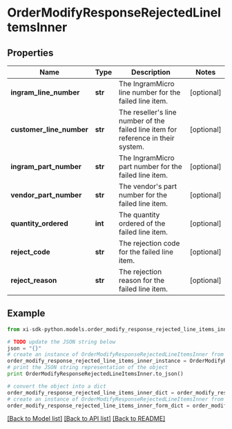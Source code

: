 # OrderModifyResponseRejectedLineItemsInner


## Properties

Name | Type | Description | Notes
------------ | ------------- | ------------- | -------------
**ingram_line_number** | **str** | The IngramMicro line number for the failed line item. | [optional] 
**customer_line_number** | **str** | The reseller&#39;s line number of the failed line item for reference in their system. | [optional] 
**ingram_part_number** | **str** | The IngramMicro part number for the failed line item. | [optional] 
**vendor_part_number** | **str** | The vendor&#39;s part number for the failed line item. | [optional] 
**quantity_ordered** | **int** | The quantity ordered of the failed line item. | [optional] 
**reject_code** | **str** | The rejection code for the failed line item. | [optional] 
**reject_reason** | **str** | The rejection reason for the failed line item. | [optional] 

## Example

```python
from xi-sdk-python.models.order_modify_response_rejected_line_items_inner import OrderModifyResponseRejectedLineItemsInner

# TODO update the JSON string below
json = "{}"
# create an instance of OrderModifyResponseRejectedLineItemsInner from a JSON string
order_modify_response_rejected_line_items_inner_instance = OrderModifyResponseRejectedLineItemsInner.from_json(json)
# print the JSON string representation of the object
print OrderModifyResponseRejectedLineItemsInner.to_json()

# convert the object into a dict
order_modify_response_rejected_line_items_inner_dict = order_modify_response_rejected_line_items_inner_instance.to_dict()
# create an instance of OrderModifyResponseRejectedLineItemsInner from a dict
order_modify_response_rejected_line_items_inner_form_dict = order_modify_response_rejected_line_items_inner.from_dict(order_modify_response_rejected_line_items_inner_dict)
```
[[Back to Model list]](../README.md#documentation-for-models) [[Back to API list]](../README.md#documentation-for-api-endpoints) [[Back to README]](../README.md)


